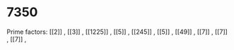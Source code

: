 # 7350

Prime factors: [[2]] , [[3]] , [[1225]] , [[5]] , [[245]] , [[5]] , [[49]] , [[7]] , [[7]] , [[7]] , 